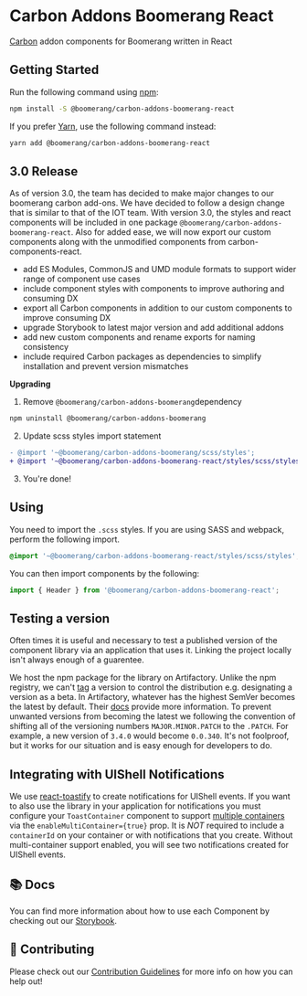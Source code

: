 # Carbon Addons Boomerang React

[Carbon](https://www.carbondesignsystem.com/) addon components for Boomerang written in React

## Getting Started

Run the following command using [npm](https://www.npmjs.com/):

```bash
npm install -S @boomerang/carbon-addons-boomerang-react
```

If you prefer [Yarn](https://yarnpkg.com/en/), use the following command instead:

```bash
yarn add @boomerang/carbon-addons-boomerang-react
```

## 3.0 Release

As of version 3.0, the team has decided to make major changes to our boomerang carbon add-ons. We have decided to follow a design change that is similar to that of the IOT team. With version 3.0, the styles and react components will be included in one package `@boomerang/carbon-addons-boomerang-react`. Also for added ease, we will now export our custom components along with the unmodified components from carbon-components-react.

- add ES Modules, CommonJS and UMD module formats to support wider range of component use cases
- include component styles with components to improve authoring and consuming DX
- export all Carbon components in addition to our custom components to improve consuming DX
- upgrade Storybook to latest major version and add additional addons
- add new custom components and rename exports for naming consistency
- include required Carbon packages as dependencies to simplify installation and prevent version mismatches

**Upgrading**

1. Remove `@boomerang/carbon-addons-boomerang`dependency

```bash
npm uninstall @boomerang/carbon-addons-boomerang
```

2. Update scss styles import statement

```diff
- @import '~@boomerang/carbon-addons-boomerang/scss/styles';
+ @import '~@boomerang/carbon-addons-boomerang-react/styles/scss/styles';
```

3. You're done!

## Using

You need to import the `.scss` styles. If you are using SASS and webpack, perform the following import.

```css
@import '~@boomerang/carbon-addons-boomerang-react/styles/scss/styles';
```

You can then import components by the following:

```js
import { Header } from '@boomerang/carbon-addons-boomerang-react';
```

## Testing a version

Often times it is useful and necessary to test a published version of the component library via an application that uses it. Linking the project locally isn't always enough of a guarentee.

We host the npm package for the library on Artifactory. Unlike the npm registry, we can't [tag](https://docs.npmjs.com/cli/dist-tag.html) a version to control the distribution e.g. designating a version as a beta. In Artifactory, whatever has the highest SemVer becomes the latest by default. Their [docs](https://docs.npmjs.com/cli/dist-tag.html) provide more information. To prevent unwanted versions from becoming the latest we following the convention of shifting all of the versioning numbers `MAJOR.MINOR.PATCH` to the `.PATCH`. For example, a new version of `3.4.0` would become `0.0.340`. It's not foolproof, but it works for our situation and is easy enough for developers to do.

## Integrating with UIShell Notifications

We use [react-toastify](https://github.com/fkhadra/react-toastify) to create notifications for UIShell events. If you want to also use the library in your application for notifications you must configure your `ToastContainer` component to support [multiple containers](https://github.com/fkhadra/react-toastify#multi-container-support) via the `enableMultiContainer={true}` prop. It is _NOT_ required to include a `containerId` on your container or with notifications that you create. Without multi-container support enabled, you will see two notifications created for UIShell events.

## 📚 Docs

You can find more information about how to use each Component by checking out our [Storybook](https://pages.github.ibm.com/Boomerang-Lib/boomerang.package.carbon-addons-boomerang-react).

## 🤲 Contributing

Please check out our [Contribution Guidelines](./.github/CONTRIBUTING.md) for more info on how you can help out!
